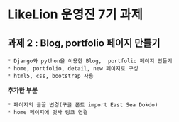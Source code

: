 LikeLion 운영진 7기 과제
========================

## 과제 2 : Blog, portfolio 페이지 만들기	

 	* Django와 python을 이용한 Blog,  portfolio 페이지 만들기	
	* home, portfolio, detail, new 페이지로 구성	
	* html5, css, bootstrap 사용
	
**추가한 부분**	

 	* 페이지의 글꼴 변경(구글 폰트 import East Sea Dokdo)	
	* home 페이지에 멋사 링크 연결
